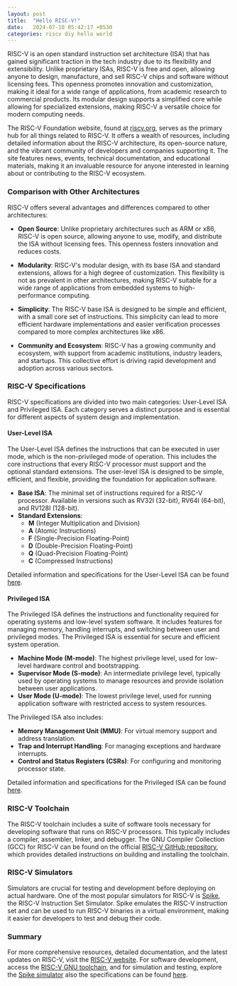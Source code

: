 ```yaml
---
layout: post
title:  "Hello RISC-V!"
date:   2024-07-10 05:42:17 +0530
categories: riscv diy hello world
---
```


RISC-V is an open standard instruction set architecture (ISA) that has gained significant traction in the tech industry due to its flexibility and extensibility. Unlike proprietary ISAs, RISC-V is free and open, allowing anyone to design, manufacture, and sell RISC-V chips and software without licensing fees. This openness promotes innovation and customization, making it ideal for a wide range of applications, from academic research to commercial products. Its modular design supports a simplified core while allowing for specialized extensions, making RISC-V a versatile choice for modern computing needs.

The RISC-V Foundation website, found at [riscv.org](https://riscv.org), serves as the primary hub for all things related to RISC-V. It offers a wealth of resources, including detailed information about the RISC-V architecture, its open-source nature, and the vibrant community of developers and companies supporting it. The site features news, events, technical documentation, and educational materials, making it an invaluable resource for anyone interested in learning about or contributing to the RISC-V ecosystem.

### Comparison with Other Architectures

RISC-V offers several advantages and differences compared to other architectures:

- **Open Source**: Unlike proprietary architectures such as ARM or x86, RISC-V is open source, allowing anyone to use, modify, and distribute the ISA without licensing fees. This openness fosters innovation and reduces costs.
  
- **Modularity**: RISC-V's modular design, with its base ISA and standard extensions, allows for a high degree of customization. This flexibility is not as prevalent in other architectures, making RISC-V suitable for a wide range of applications from embedded systems to high-performance computing.
  
- **Simplicity**: The RISC-V base ISA is designed to be simple and efficient, with a small core set of instructions. This simplicity can lead to more efficient hardware implementations and easier verification processes compared to more complex architectures like x86.
  
- **Community and Ecosystem**: RISC-V has a growing community and ecosystem, with support from academic institutions, industry leaders, and startups. This collective effort is driving rapid development and adoption across various sectors.

### RISC-V Specifications

RISC-V specifications are divided into two main categories: User-Level ISA and Privileged ISA. Each category serves a distinct purpose and is essential for different aspects of system design and implementation.

#### User-Level ISA

The User-Level ISA defines the instructions that can be executed in user mode, which is the non-privileged mode of operation. This includes the core instructions that every RISC-V processor must support and the optional standard extensions. The user-level ISA is designed to be simple, efficient, and flexible, providing the foundation for application software.

- **Base ISA**: The minimal set of instructions required for a RISC-V processor. Available in versions such as RV32I (32-bit), RV64I (64-bit), and RV128I (128-bit).
- **Standard Extensions**:
  - **M** (Integer Multiplication and Division)
  - **A** (Atomic Instructions)
  - **F** (Single-Precision Floating-Point)
  - **D** (Double-Precision Floating-Point)
  - **Q** (Quad-Precision Floating-Point)
  - **C** (Compressed Instructions)

Detailed information and specifications for the User-Level ISA can be found [here](https://github.com/riscv/riscv-isa-manual).

#### Privileged ISA

The Privileged ISA defines the instructions and functionality required for operating systems and low-level system software. It includes features for managing memory, handling interrupts, and switching between user and privileged modes. The Privileged ISA is essential for secure and efficient system operation.

- **Machine Mode (M-mode)**: The highest privilege level, used for low-level hardware control and bootstrapping.
- **Supervisor Mode (S-mode)**: An intermediate privilege level, typically used by operating systems to manage resources and provide isolation between user applications.
- **User Mode (U-mode)**: The lowest privilege level, used for running application software with restricted access to system resources.

The Privileged ISA also includes:
- **Memory Management Unit (MMU)**: For virtual memory support and address translation.
- **Trap and Interrupt Handling**: For managing exceptions and hardware interrupts.
- **Control and Status Registers (CSRs)**: For configuring and monitoring processor state.

Detailed information and specifications for the Privileged ISA can be found [here](https://github.com/riscv/riscv-isa-manual).

### RISC-V Toolchain

The RISC-V toolchain includes a suite of software tools necessary for developing software that runs on RISC-V processors. This typically includes a compiler, assembler, linker, and debugger. The GNU Compiler Collection (GCC) for RISC-V can be found on the official [RISC-V GitHub repository](https://github.com/riscv/riscv-gnu-toolchain), which provides detailed instructions on building and installing the toolchain.

### RISC-V Simulators

Simulators are crucial for testing and development before deploying on actual hardware. One of the most popular simulators for RISC-V is [Spike](https://github.com/riscv/riscv-isa-sim), the RISC-V Instruction Set Simulator. Spike emulates the RISC-V instruction set and can be used to run RISC-V binaries in a virtual environment, making it easier for developers to test and debug their code.

### Summary

For more comprehensive resources, detailed documentation, and the latest updates on RISC-V, visit the [RISC-V website](https://riscv.org). For software development, access the [RISC-V GNU toolchain](https://github.com/riscv/riscv-gnu-toolchain), and for simulation and testing, explore the [Spike simulator](https://github.com/riscv/riscv-isa-sim) also the specifications can be found [here](https://github.com/riscv/riscv-isa-manual).


